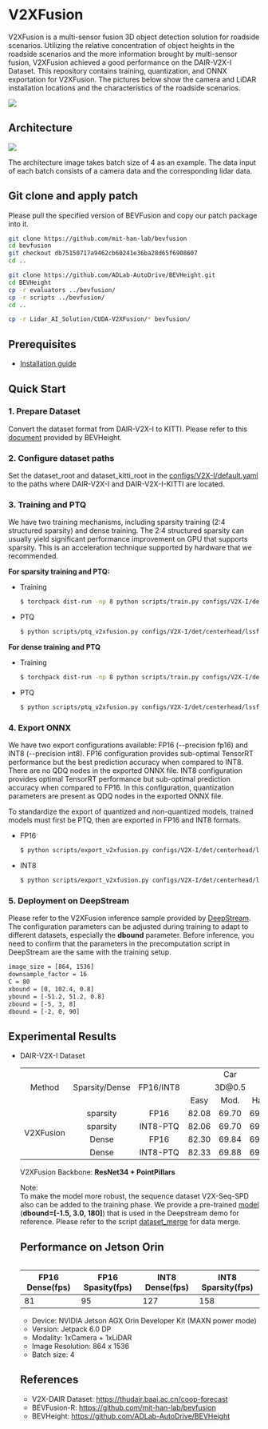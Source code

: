 # V2XFusion
V2XFusion is a multi-sensor fusion 3D object detection solution for roadside scenarios. Utilizing the relative concentration of object heights in the roadside scenarios and the more information brought by multi-sensor fusion, V2XFusion achieved a good performance on the DAIR-V2X-I Dataset. This repository contains training, quantization, and ONNX exportation for V2XFusion. The pictures below show the camera and LiDAR installation locations and the characteristics of the roadside scenarios.

![](assets/Roadside_Scenarios.png)
## Architecture
![](assets/V2XFusion_Network_Architecture.png)

The architecture image takes batch size of 4 as an example. The data input of each batch consists of a camera data and the corresponding lidar data.

## Git clone and apply patch 
Please pull the specified version of BEVFusion and copy our patch package into it.

```bash
git clone https://github.com/mit-han-lab/bevfusion
cd bevfusion
git checkout db75150717a9462cb60241e36ba28d65f6908607
cd ..

git clone https://github.com/ADLab-AutoDrive/BEVHeight.git
cd BEVHeight
cp -r evaluators ../bevfusion/
cp -r scripts ../bevfusion/
cd ..

cp -r Lidar_AI_Solution/CUDA-V2XFusion/* bevfusion/ 
```
## Prerequisites
- [Installation guide](docs/install.md)

## Quick Start 
### 1. Prepare Dataset
Convert the dataset format from DAIR-V2X-I to KITTI. Please refer to this [document](https://github.com/ADLab-AutoDrive/BEVHeight/blob/main/docs/prepare_dataset.md) provided by BEVHeight.

### 2. Configure dataset paths
Set the dataset_root and dataset_kitti_root in the [configs/V2X-I/default.yaml](configs/V2X-I/default.yaml) to the paths where DAIR-V2X-I and DAIR-V2X-I-KITTI are located.

### 3. Training and PTQ
We have two training mechanisms, including sparsity training (2:4 structured sparsity) and dense training. The 2:4 structured sparsity can usually yield significant performance improvement on GPU that supports sparsity. This is an acceleration technique supported by hardware that we recommended.

**For sparsity training and PTQ:**
- Training
    ```bash
   $ torchpack dist-run -np 8 python scripts/train.py configs/V2X-I/det/centerhead/lssfpn/camera+pointpillar/resnet34/default.yaml --mode sparsity
    ```
- PTQ
    ```bash
   $ python scripts/ptq_v2xfusion.py configs/V2X-I/det/centerhead/lssfpn/camera+pointpillar/resnet34/default.yaml sparsity_epoch_100.pth --mode sparsity
    ```
**For dense training and PTQ**
- Training
    ```bash
   $ torchpack dist-run -np 8 python scripts/train.py configs/V2X-I/det/centerhead/lssfpn/camera+pointpillar/resnet34/default.yaml --mode dense
    ```
- PTQ
    ```bash
   $ python scripts/ptq_v2xfusion.py configs/V2X-I/det/centerhead/lssfpn/camera+pointpillar/resnet34/default.yaml dense_epoch_100.pth --mode dense
    ```

### 4. Export ONNX 
We have two export configurations available: FP16 (--precision fp16) and INT8 (--precision int8).
FP16 configuration provides sub-optimal TensorRT performance but the best prediction accuracy when compared to INT8. There are no QDQ nodes in the exported ONNX file.
INT8 configuration provides optimal TensorRT performance but sub-optimal prediction accuracy when compared to FP16. In this configuration, quantization parameters are present as QDQ nodes in the exported ONNX file.

To standardize the export of quantized and non-quantized models, trained models must first be PTQ, then are exported in FP16 and INT8 formats.

- FP16    
    ```bash
    $ python scripts/export_v2xfusion.py configs/V2X-I/det/centerhead/lssfpn/camera+pointpillar/resnet34/default.yaml ptq.pth --precision fp16
    ```
- INT8
    ```bash
    $ python scripts/export_v2xfusion.py configs/V2X-I/det/centerhead/lssfpn/camera+pointpillar/resnet34/default.yaml ptq.pth --precision int8
    ```
### 5. Deployment on DeepStream
Please refer to the V2XFusion inference sample provided by [DeepStream](https://docs.nvidia.com/metropolis/deepstream/dev-guide/text/DS_3D_Custom_Manual.html). The configuration parameters can be adjusted during training to adapt to different datasets, especially the **dbound** parameter. Before inference, you need to confirm that the parameters in the precomputation script in DeepStream are the same with the training setup.
```bash
image_size = [864, 1536]
downsample_factor = 16
C = 80 
xbound = [0, 102.4, 0.8]
ybound = [-51.2, 51.2, 0.8]
zbound = [-5, 3, 8]
dbound = [-2, 0, 90]   
```
## Experimental Results
- DAIR-V2X-I Dataset  

    <div align=left>
    <table>
        <tr align=center>
            <td rowspan="3">Method</td> 
            <td rowspan="3" align=center>Sparsity/Dense</td> 
            <td rowspan="3" align=center>FP16/INT8</td> 
            <td colspan="3" align=center>Car</td>
            <td colspan="3" align=center>Pedestrain</td>
            <td colspan="3" align=center>Cyclist</td>
            <td rowspan="3" align=center>model pth</td>
        </tr>
        <tr align=center>
            <td colspan="3" align=center>3D@0.5</td>
            <td colspan="3" align=center>3D@0.25</td>
            <td colspan="3" align=center>3D@0.25</td>
        </tr>
        <tr align=center>
            <td>Easy</td>
            <td>Mod.</td>
            <td>Hard</td>
            <td>Easy</td>
            <td>Mod.</td>
            <td>Hard</td>
            <td>Easy</td>
            <td>Mod.</td>
            <td>Hard</td>
        </tr>
        <tr align=center>
            <td rowspan="4">V2XFusion</td> 
            <td>sparsity</td>
            <td>FP16</td> 
            <td>82.08</td>
            <td>69.70</td>
            <td>69.76</td>
            <td>51.51</td>
            <td>49.15</td>
            <td>49.54</td>
            <td>61.21</td>
            <td>58.07</td>
            <td>58.65</td>
            <td><a href="https://nvidia.box.com/shared/static/gakymhr1e0wc17s7ksswa7409nfhg6zn">model</a></td>
        </tr>
        <tr align=center>
            <td>sparsity</td>
            <td>INT8-PTQ</td> 
            <td>82.06</td>
            <td>69.70</td>
            <td>69.75</td>
            <td>51.13</td>
            <td>48.86</td>
            <td>49.22</td>
            <td>60.95</td>
            <td>57.81</td>
            <td>58.43</td>
            <td>/</td>
        </tr>
        <tr align=center>
            <td>Dense</td>
            <td>FP16</td> 
            <td>82.30</td>
            <td>69.84</td>
            <td>69.90</td>
            <td>49.47</td>
            <td>47.31</td>
            <td>47.60</td>
            <td>59.09</td>
            <td>58.29</td>
            <td>58.70</td>
            <td><a href="https://nvidia.box.com/shared/static/o5u4tryaeasgu5k0q92106h9wcyn0t7n">model</a></td>
        </tr>
        <tr align=center>
            <td>Dense</td>
            <td>INT8-PTQ</td> 
            <td>82.33</td>
            <td>69.88</td>
            <td>69.94</td>
            <td>48.60</td>
            <td>46.55</td>
            <td>46.82</td>
            <td>59.28</td>
            <td>58.12</td>
            <td>58.52</td>
            <td>/</td>
        </tr>
    <table>
    </div>
V2XFusion Backbone: **ResNet34 + PointPillars**

Note:  
To make the model more robust, the sequence dataset V2X-Seq-SPD also can be added to the training phase. We provide a pre-trained [model](https://nvidia.app.box.com/s/xqj7ob2sa3betojf1084juyrlr1eek1a) (**dbound=[-1.5, 3.0, 180]**)  that is used in the Deepstream demo for reference. Please refer to the script [dataset_merge](scripts/dataset_merge.py) for data merge.



## Performance on Jetson Orin
| FP16 Dense(fps)| FP16 Spasity(fps) | INT8 Dense(fps) | INT8 Sparsity(fps) |
| ------ | ------| --------   | ------- |
| 81 | 95  |  127       | 158   | 

- Device: NVIDIA Jetson AGX Orin Developer Kit (MAXN power mode)
- Version: Jetpack 6.0 DP
- Modality: 1xCamera + 1xLiDAR
- Image Resolution: 864 x 1536
- Batch size: 4


## References
- V2X-DAIR Dataset: https://thudair.baai.ac.cn/coop-forecast
- BEVFusion-R: https://github.com/mit-han-lab/bevfusion
- BEVHeight: https://github.com/ADLab-AutoDrive/BEVHeight


